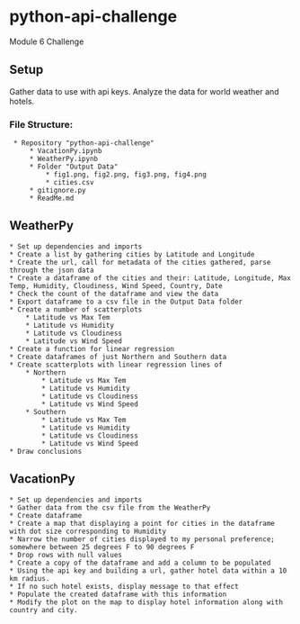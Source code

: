 # python-api-challenge
Module 6 Challenge
    
## Setup

Gather data to use with api keys.  Analyze the data for world weather and hotels.

### File Structure:
     
     * Repository "python-api-challenge"
         * VacationPy.ipynb
         * WeatherPy.ipynb
         * Folder "Output Data"
             * fig1.png, fig2.png, fig3.png, fig4.png
             * cities.csv
         * gitignore.py 
         * ReadMe.md

## WeatherPy
    
    * Set up dependencies and imports
    * Create a list by gathering cities by Latitude and Longitude 
    * Create the url, call for metadata of the cities gathered, parse through the json data
    * Create a dataframe of the cities and their: Latitude, Longitude, Max Temp, Humidity, Cloudiness, Wind Speed, Country, Date
    * Check the count of the dataframe and view the data
    * Export dataframe to a csv file in the Output Data folder
    * Create a number of scatterplots
        * Latitude vs Max Tem
        * Latitude vs Humidity
        * Latitude vs Cloudiness
        * Latitude vs Wind Speed
    * Create a function for linear regression 
    * Create dataframes of just Northern and Southern data
    * Create scatterplots with linear regression lines of
        * Northern
            * Latitude vs Max Tem
            * Latitude vs Humidity
            * Latitude vs Cloudiness
            * Latitude vs Wind Speed
        * Southern
            * Latitude vs Max Tem
            * Latitude vs Humidity
            * Latitude vs Cloudiness
            * Latitude vs Wind Speed
    * Draw conclusions
    
    
    
## VacationPy

    * Set up dependencies and imports 
    * Gather data from the csv file from the WeatherPy
    * Create dataframe
    * Create a map that displaying a point for cities in the dataframe with dot size corresponding to Humidity
    * Narrow the number of cities displayed to my personal preference; somewhere between 25 degrees F to 90 degrees F
    * Drop rows with null values
    * Create a copy of the dataframe and add a column to be populated 
    * Using the api key and building a url, gather hotel data within a 10 km radius.
    * If no such hotel exists, display message to that effect
    * Populate the created dataframe with this information
    * Modify the plot on the map to display hotel information along with country and city.
    
    
    
    
    
    
    
    
    
    
    
    
